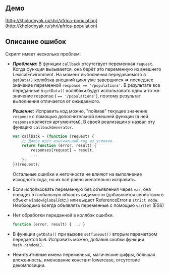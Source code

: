 Демо
---

[http://kholodnyak.ru/shri/africa-population](http://kholodnyak.ru/shri/africa-population)

Описание ошибок
---

 Скрипт имеет несколько проблем:
 
*  ___Проблема:___ 
   В функции `callback` отсутствует переменная `request`.
   Когда функция вызывается, она берёт это переменную из внешнего LexicalEnvironment.
   На момент выполнения передаваемого в `getData()` коллбэка внешний цикл уже завершился  => последнее значение переменной `response == '/populations'`. В результате все переданные в `getData()` коллбэки будут использовать одно и то же
   значение response ( `== '/populations'`), поэтому результат выполнения отличается от ожидаемого.

    ___Решение:___ 
    Исправить код можно, "поймав" текущее значение `response` с помощью дополнительной внешней функции
    (в ней `response` является аргументом).
    В своей реализации я назвал эту функцию `callbackGenerator`.

    ```javascript
    var callback = (function (request) {
        // Далее идёт изначальный код из условия.
        return function (error, result) {
            responses[request] = result;
            ...
        };
    })(request);
    ```

    Остальные ошибки и неточности не влияют на выполнение исходного кода,
    но их всё равно желательно исправить.

* 
    Если использовать переменную без объявления через `var`,
    она попадет в глобальную область видимости (добавляется свойством в объект `window`/`global`/etc.)
    или выдаст ReferenceError в `strict mode`.
    Необходимо всегда объявлять переменные с помощью `var`/`let` (ES6)
*  Нет обработки переданной в коллбэк ошибки.

    ```javascript
    function (error, result) { ... }
    ```
   
*  В функции `getData()` при вызове `setTimeout()` вторым параметром передается `NaN`.
    Исправить можно, добавив скобки функции `Math.random()`.
*  Неинтуитивные имена переменных, магические цифры, большая вложенность, именование констант lowercase, отсутствие декомпозиции.